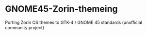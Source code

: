 # GNOME45-Zorin-themeing
Porting Zorin OS themes to GTK-4 / GNOME 45 standards (unofficial community project)
